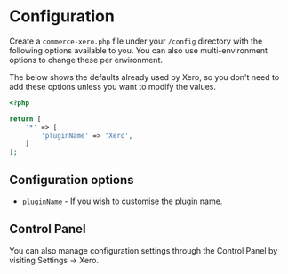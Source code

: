 # Configuration
Create a `commerce-xero.php` file under your `/config` directory with the following options available to you. You can also use multi-environment options to change these per environment.

The below shows the defaults already used by Xero, so you don't need to add these options unless you want to modify the values.

```php
<?php

return [
    '*' => [
        'pluginName' => 'Xero',
    ]
];
```

## Configuration options
- `pluginName` - If you wish to customise the plugin name.


## Control Panel
You can also manage configuration settings through the Control Panel by visiting Settings → Xero.
